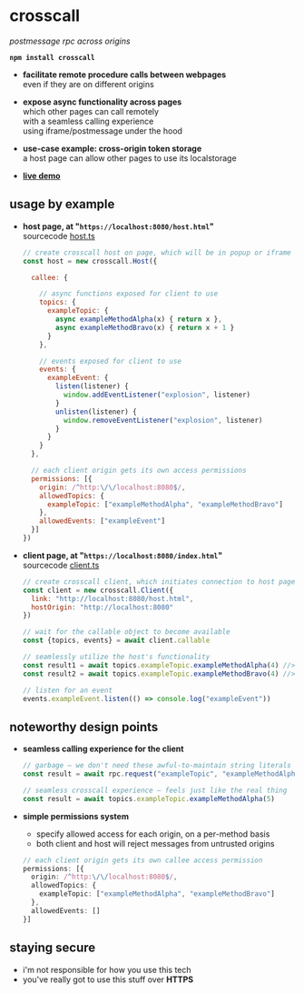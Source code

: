 
# crosscall

*postmessage rpc across origins*

**`npm install crosscall`**

- **facilitate remote procedure calls between webpages**  
  even if they are on different origins  

- **expose async functionality across pages**  
  which other pages can call remotely  
  with a seamless calling experience  
  using iframe/postmessage under the hood  

- **use-case example: cross-origin token storage**  
  a host page can allow other pages to use its localstorage  

- [**live demo**](https://chasemoskal.com/crosscall/)

## usage by example

- **host page, at "`https://localhost:8080/host.html`"**  
  sourcecode [host.ts](./source/host.ts)

  ```js
  // create crosscall host on page, which will be in popup or iframe
  const host = new crosscall.Host({

    callee: {

      // async functions exposed for client to use
      topics: {
        exampleTopic: {
          async exampleMethodAlpha(x) { return x },
          async exampleMethodBravo(x) { return x + 1 }
        }
      },

      // events exposed for client to use
      events: {
        exampleEvent: {
          listen(listener) {
            window.addEventListener("explosion", listener)
          }
          unlisten(listener) {
            window.removeEventListener("explosion", listener)
          }
        }
      }
    },

    // each client origin gets its own access permissions
    permissions: [{
      origin: /^http:\/\/localhost:8080$/,
      allowedTopics: {
        exampleTopic: ["exampleMethodAlpha", "exampleMethodBravo"]
      },
      allowedEvents: ["exampleEvent"]
    }]
  })
  ```

- **client page, at "`https://localhost:8080/index.html`"**  
  sourcecode [client.ts](./source/client.ts)

  ```js
  // create crosscall client, which initiates connection to host page
  const client = new crosscall.Client({
    link: "http://localhost:8080/host.html",
    hostOrigin: "http://localhost:8080"
  })

  // wait for the callable object to become available
  const {topics, events} = await client.callable

  // seamlessly utilize the host's functionality
  const result1 = await topics.exampleTopic.exampleMethodAlpha(4) //> 4
  const result2 = await topics.exampleTopic.exampleMethodBravo(4) //> 5

  // listen for an event
  events.exampleEvent.listen(() => console.log("exampleEvent"))

  ```

## noteworthy design points

- **seamless calling experience for the client**
  ```js
  // garbage — we don't need these awful-to-maintain string literals
  const result = await rpc.request("exampleTopic", "exampleMethodAlpha", [5])

  // seamless crosscall experience — feels just like the real thing
  const result = await topics.exampleTopic.exampleMethodAlpha(5)
  ```

- **simple permissions system**
  - specify allowed access for each origin, on a per-method basis
  - both client and host will reject messages from untrusted origins

  ```typescript
  // each client origin gets its own callee access permission
  permissions: [{
    origin: /^http:\/\/localhost:8080$/,
    allowedTopics: {
      exampleTopic: ["exampleMethodAlpha", "exampleMethodBravo"]
    },
    allowedEvents: []
  }]
  ```

## staying secure

- i'm not responsible for how you use this tech
- you've really got to use this stuff over **HTTPS**
